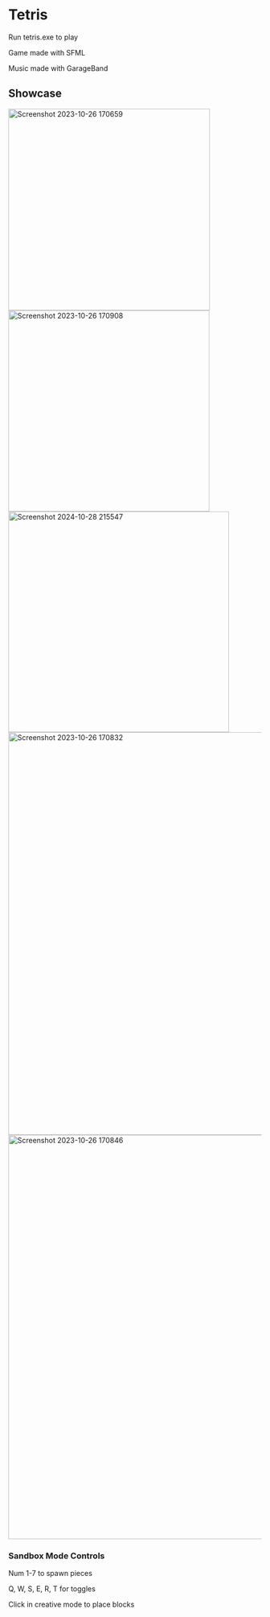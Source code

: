 # Tetris
Run tetris.exe to play

Game made with SFML

Music made with GarageBand

## Showcase

<img width="401" alt="Screenshot 2023-10-26 170659" src="https://github.com/chenrbin/Tetris/assets/116681197/78f72109-d052-478e-87b8-b3338b317662">
<img width="400" alt="Screenshot 2023-10-26 170908" src="https://github.com/chenrbin/Tetris/assets/116681197/699dbf9a-33d0-46af-99fc-323c0ef311d4">
<img width="439" alt="Screenshot 2024-10-28 215547" src="https://github.com/user-attachments/assets/13529ad3-1f41-4153-8d6d-d7cab586f839">
<img width="801" alt="Screenshot 2023-10-26 170832" src="https://github.com/chenrbin/Tetris/assets/116681197/3c0ced2b-21e6-4ff3-9559-52cb4a3a1306">
<img width="804" alt="Screenshot 2023-10-26 170846" src="https://github.com/chenrbin/Tetris/assets/116681197/588f20cf-b598-47a7-8dc6-82f1aa33b65d">



### Sandbox Mode Controls
Num 1-7 to spawn pieces

Q, W, S, E, R, T for toggles

Click in creative mode to place blocks
